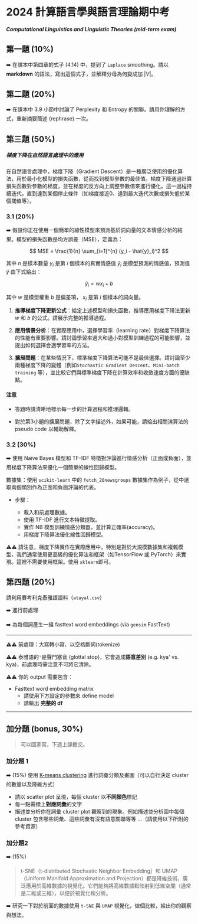 # 2024 計算語言學與語言理論期中考
##### Computational Linguistics and Linguistic Theories (mid-term exam)

## 第一題 (10%)

 ➡️ 在課本中第四章的式子 (4.14) 中，提到了 `Laplace` smoothing。請以 **markdown** 的語法，寫出這個式子，並解釋分母為何變成加 $|V|$。

 ## 第二題 (20%)

 ➡️ 在課本中 3.9 小節中討論了 Perplexity 和 Entropy 的關聯。請用你理解的方式，重新摘要簡述 (rephrase) 一次。

 ## 第三題 (50%)
##### 梯度下降在自然語言處理中的應用

在自然語言處理中，梯度下降（Gradient Descent）是一種廣泛使用的優化算法，用於最小化模型的損失函數，從而找到模型參數的最佳值。梯度下降通過計算損失函數對參數的梯度，並在梯度的反方向上調整參數值來進行優化。這一過程持續迭代，直到達到某個停止條件（如梯度接近0、達到最大迭代次數或損失低於某個閾值等）。

### 3.1 (20%)

 ➡️  假設你正在使用一個簡單的線性模型來預測基於詞向量的文本情感分析的結果。模型的損失函數是均方誤差（MSE），定義為：

$$
MSE = \frac{1}{n} \sum_{i=1}^{n} (y_i - \hat{y}_i)^2
$$

其中 $n$ 是樣本數量 $y_i$ 是第 $i$ 個樣本的真實情感值 $\hat{y}_i$ 是模型預測的情感值，預測值 $\hat{y}$ 由下式給出：

$$
\hat{y}_i = wx_i + b
$$

其中 $w$ 是模型權重 $b$ 是偏差項， $x_i$ 是第 $i$ 個樣本的詞向量。

1. **推導梯度下降更新公式**：給定上述模型和損失函數，推導應用梯度下降法更新 $w$ 和 $b$ 的公式。請展示完整的推導過程。

2. **應用情景分析**：在實際應用中，選擇學習率（learning rate）對梯度下降算法的性能有重要影響。請討論學習率過大和過小對模型訓練過程的可能影響，並提出如何選擇合適學習率的方法。

3. **擴展問題**：在某些情況下，標準梯度下降算法可能不是最佳選擇。請討論至少兩種梯度下降的變體（例如`Stochastic Gradient Descent`、`Mini-batch training` 等），並比較它們與標準梯度下降在計算效率和收斂速度方面的優缺點。

#### 注意

- 答題時請清晰地標示每一步的計算過程和推理邏輯。

- 對於第3小題的擴展問題，除了文字描述外，如果可能，請給出相關演算法的 pseudo code 以輔助解釋。

### 3.2 (30%)

 ➡️ 使用 Naïve Bayes 模型和 TF-IDF 特徵對評論進行情感分析（正面或負面），並用梯度下降算法來優化一個簡單的線性回歸模型。

數據集：使用 `scikit-learn` 中的 `fetch_20newsgroups` 數據集作為例子，從中選取兩個類別作為正面和負面評論的代表。

- 步驟：

  - 載入和前處理數據。
  - 使用 TF-IDF 進行文本特徵提取。
  - 實作 NB 模型訓練情感分類器，並計算正確率(accuracy)。
  - 用梯度下降算法優化線性回歸模型。


⚠️⚠️ 請注意，梯度下降實作在實際應用中，特別是對於大規模數據集和複雜模型，我們通常使用更高級的優化算法和框架（如TensorFlow 或 PyTorch）來實現。這裡不需要使用框架。使用 `sklearn`即可。

## 第四題 (20%)

請利用賽考利克泰雅語語料（`atayal.csv`）

➡️ 進行前處理

➡️ 為每個詞產生一組 fasttext word embeddings (via `gensim` FastText)


---


⚠️⚠️ 前處理：大寫轉小寫、以空格斷詞(tokenize)

⚠️⚠️ 泰雅語的`'`是聲門塞音 (glottal stop)，它會造成**語意差別** (e.g. kya' vs. kya)，前處理時需注意不可將它清除。

⚠️⚠️ 你的 output 需要包含：

- Fasttext word embedding matrix
    - 請使用下方設定的參數來 define model
    - 請輸出 **完整的 df**

---

## 加分題 (bonus, 30%)

> 可以回家寫，下週上課繳交。

### 加分題 1

➡️ (15%) 使用 [K-means clustering](https://www.wikiwand.com/en/K-means_clustering) 進行詞彙分類及畫圖（可以自行決定 cluster 的數量以及降維方式）

   - 請以 scatter plot 呈現，每個 cluster 以**不同顏色**標記
   - 每一點需標上**對應詞彙**的文字
   - 描述並分析你在詞彙 cluster plot 觀察到的現象。例如描述並分析圖中每個 cluster 包含哪些詞彙、這些詞彙有沒有語意關聯等等 ...（請使用以下所附的參考資源）

### 加分題2  
➡️ (15%)    
  
> t-SNE（t-distributed Stochastic Neighbor Embedding）和 UMAP（Uniform Manifold Approximation and Projection）都是降維技術，廣泛應用於高維數據的視覺化。它們能夠將高維數據點映射到低維空間（通常是二維或三維），以便於視覺化和分析。

➡️ 研究一下對於前面的數據使用 `t-SNE` 與 `UMAP` 視覺化，做個比較，給出你的觀察與想法。

